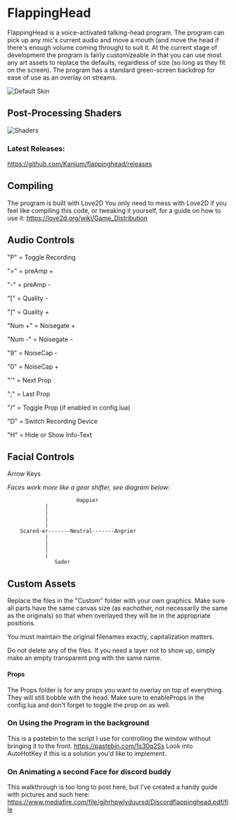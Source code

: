 # FlappingHead
FlappingHead is a voice-activated talking-head program. The program can pick up any mic's current audio and move a mouth (and move the head if there's enough volume coming through) to suit it. At the current stage of development the program is fairly customizeable in that you can use most any art assets to replace the defaults, regardless of size (so long as they fit on the screen). The program has a standard green-screen backdrop for ease of use as an overlay on streams.


![Default Skin](https://i.imgur.com/FsbxwdA.gif) 

## Post-Processing Shaders
![Shaders](https://i.gyazo.com/c040308c1e2e7ca7b0cc67c6acd3dd16.png)

### Latest Releases:
https://github.com/Kanium/flappinghead/releases

## Compiling
The program is built with Love2D
You only need to mess with Love2D if you feel like compiling this code, or tweaking it yourself, for a guide on how to use it: https://love2d.org/wiki/Game_Distribution


## Audio Controls
"P" = Toggle Recording

"=" = preAmp +

"-" = preAmp -

"[" = Quality -

"]" = Quality +

"Num +" = Noisegate +

"Num -" = Noisegate -

"9" = NoiseCap -

"0" = NoiseCap +

"'" = Next Prop

";" = Last Prop

"/" = Toggle Prop (if enabled in config.lua)

"D" = Switch Recording Device

"H" = Hide or Show Info-Text


## Facial Controls
Arrow Keys

*Faces work more like a gear shifter, see diagram below:*


                          Happier
				|
				|
				|
				|
		Scared-er-------Neutral-------Angrier
				|
				|
				|
				|
			       Sader

## Custom Assets
Replace the files in the "Custom" folder with your own graphics. Make sure all parts have the same canvas size (as eachother, not necessarily the same as the originals) so that when overlayed they will be in the appropriate positions.

You must maintain the original filenames exactly, capitalization matters.

Do not delete any of the files. If you need a layer not to show up, simply make an empty transparent png with the same name.
#### Props
The Props folder is for any props you want to overlay on top of everything. They will still bobble with the head. Make sure to enableProps in the config.lua and don't forget to toggle the prop on as well.

### On Using the Program in the background
This is a pastebin to the script I use for controlling the window without bringing it to the front.
https://pastebin.com/1s30q2Ss
Look into AutoHotKey if this is a solution you'd like to implement.

### On Animating a second Face for discord buddy
This walkthrough is too long to post here, but I've created a handy guide with pictures and such here:
https://www.mediafire.com/file/gjhrhpwlyduursd/Discordflappinghead.pdf/file
